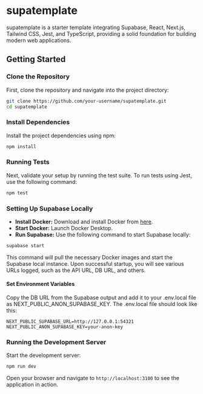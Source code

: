 # supatemplate
supatemplate is a starter template integrating Supabase, React, Next.js, Tailwind CSS, Jest, and TypeScript, providing a solid foundation for building modern web applications.

## Getting Started

### Clone the Repository
First, clone the repository and navigate into the project directory:

```bash
git clone https://github.com/your-username/supatemplate.git
cd supatemplate
```

### Install Dependencies
Install the project dependencies using npm:

```bash
npm install
```

### Running Tests
Next, validate your setup by running the test suite. To run tests using Jest, use the following command:

```bash
npm test
```

### Setting Up Supabase Locally
* **Install Docker:** Download and install Docker from [here](https://www.docker.com/products/docker-desktop/).
* **Start Docker:**  Launch Docker Desktop.
* **Run Supabase:** Use the following command to start Supabase locally:

```bash
supabase start
```

This command will pull the necessary Docker images and start the Supabase local instance. Upon successful startup, you will see various URLs logged, such as the API URL, DB URL, and others.

#### Set Environment Variables
Copy the DB URL from the Supabase output and add it to your .env.local file as NEXT_PUBLIC_ANON_SUPABASE_KEY. The .env.local file should look like this:

```env
NEXT_PUBLIC_SUPABASE_URL=http://127.0.0.1:54321
NEXT_PUBLIC_ANON_SUPABASE_KEY=your-anon-key
```

### Running the Development Server
Start the development server:

```bash
npm run dev
```

Open your browser and navigate to `http://localhost:3100` to see the application in action.
